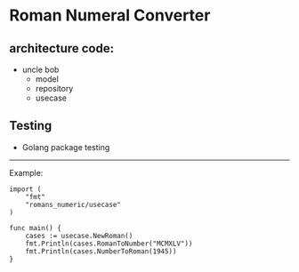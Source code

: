 # Roman Numeral Converter

## architecture code:
- uncle bob
    - model
    - repository
    - usecase

## Testing
- Golang package testing

---
Example: 
``` 
import (
	"fmt"
	"romans_numeric/usecase"
)

func main() {
	cases := usecase.NewRoman()
	fmt.Println(cases.RomanToNumber("MCMXLV"))
	fmt.Println(cases.NumberToRoman(1945))
}
```
